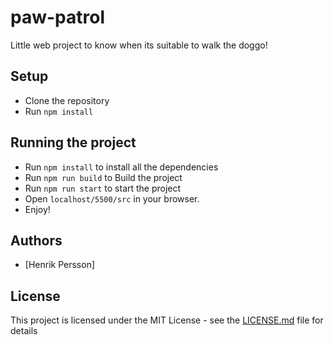 # paw-patrol

Little web project to know when its suitable to walk the doggo!

## Setup

- Clone the repository
- Run `npm install`

## Running the project

- Run `npm install` to install all the dependencies
- Run `npm run build` to Build the project
- Run `npm run start` to start the project
- Open `localhost/5500/src` in your browser.
- Enjoy!

## Authors

- [Henrik Persson]

## License

This project is licensed under the MIT License - see the [LICENSE.md](LICENSE.md) file for details
